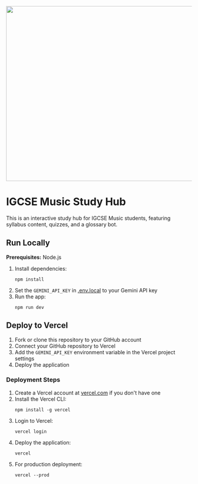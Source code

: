 <div align="center">
<img width="1200" height="475" alt="GHBanner" src="https://github.com/user-attachments/assets/0aa67016-6eaf-458a-adb2-6e31a0763ed6" />
</div>

# IGCSE Music Study Hub

This is an interactive study hub for IGCSE Music students, featuring syllabus content, quizzes, and a glossary bot.

## Run Locally

**Prerequisites:** Node.js

1. Install dependencies:
   ```
   npm install
   ```
2. Set the `GEMINI_API_KEY` in [.env.local](.env.local) to your Gemini API key
3. Run the app:
   ```
   npm run dev
   ```

## Deploy to Vercel

1. Fork or clone this repository to your GitHub account
2. Connect your GitHub repository to Vercel
3. Add the `GEMINI_API_KEY` environment variable in the Vercel project settings
4. Deploy the application

### Deployment Steps

1. Create a Vercel account at [vercel.com](https://vercel.com) if you don't have one
2. Install the Vercel CLI:
   ```
   npm install -g vercel
   ```
3. Login to Vercel:
   ```
   vercel login
   ```
4. Deploy the application:
   ```
   vercel
   ```
5. For production deployment:
   ```
   vercel --prod
   ```
